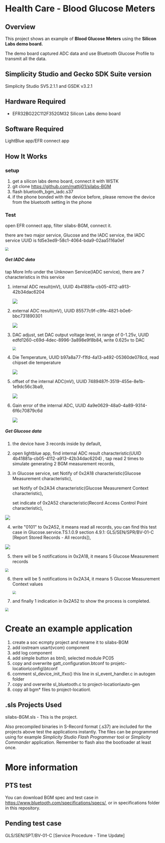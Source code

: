 # Health Care - Blood Glucose Meters  #

## Overview ##

This project shows an example of **Blood Glucose Meters** using the **Silicon Labs demo board.**

The demo board captured ADC data and use Bluetooth Glucose Profile to transmit all the data.

## Simplicity Studio and Gecko SDK Suite version ##

Simplicity Studio SV5.2.1.1 and GSDK v3.2.1

## Hardware Required ##

- EFR32BG22C112F352GM32 Silicon Labs demo board

## Software Required

LightBlue app/EFR connect app


## How It Works ##

### setup

1. get a silicon labs demo board, connect it with WSTK
2. git clone https://github.com/mattji01/silabs-BGM
3. flash bluetooth_bgm_iadc.s37
4. if the phone bonded with the device before, 
    please remove the device from the bluetooth setting in the phone

### Test

open EFR connect app, filter silabs-BGM, connect it.

there are two major service, Glucose and the IADC service, the IADC service UUID is fd5e3ed9-58c1-4064-bda9-02aa5116a0ef

<img src="./images/service.jpg" style="zoom:67%;" />

##### Get IADC data

tap More Info under the Unknown Service(IADC service), there are 7 characteristics in this service

1. internal ADC result(mV), UUID 4b41881a-cb05-4112-a913-42b34dac6204

   ![](./images/interval_adc.jpg)

2. external ADC result(mV), UUID 85577c9f-c9fe-4821-b0e6-bbc731890301

   ![](./images/external_adc.jpg)

3. DAC adjust, set DAC output voltage level, in range of 0-1.25v, UUID edfd1260-c69d-4dec-8996-3a898e9f8b84, write 0.625v to DAC

   <img src="./images/set_dac.jpg" style="zoom: 67%;" />

4. Die Temperature, UUID b97a8a77-f1fd-4a13-a492-05360de078cd, read chipset die temperature

   ![](./images/temperature.jpg)

5. offset of the internal ADC(mV), UUID 7489487f-3519-455e-8e1b-1e9dc56c3ba9, 

   ![](./images/offset.jpg)

6. Gain error of the internal ADC, UUID 4a9e0629-48a0-4a89-9314-6f6c70879c6d

   ![](./images/gain_error.jpg)

##### Get Glucose data

1. the device have 3 records inside by default, 

2. open lightblue app, find internal ADC result characteristic(UUID 4b41881a-cb05-4112-a913-42b34dac6204) , tap read 2 times to simulate generating 2 BGM measurement records,

3. in Glucose service, set Notify of 0x2A18 characteristic(Glucose Measurement characteristic), 

   set Notify of 0x2A34 characteristic(Glucose Measurement Context characteristic), 

   set indicate of 0x2A52 characteristic(Record Access Control Point characteristic),

![](./images/set_notify.jpg)

4. write "0101" to 0x2A52, it means read all records, you can find this test case in Glucose.service.TS.1.0.9 section 4.9.1: GLS/SEN/SPR/BV-01-C [Report Stored Records - All records]), 

![](./images/read_all_records.jpg)

5. there will be 5 notifications in 0x2A18, it means 5 Glucose Measurement records

<img src="./images/measure.jpg" style="zoom:67%;" />

6. there will be 5 notifications in 0x2A34, it means 5 Glucose Measurement Context values

   <img src="./images/context.jpg" style="zoom:67%;" />

7. and finally 1 indication in 0x2A52 to show the process is completed.

<img src="./images/racp.jpg" style="zoom:67%;" />

# Create an example application #

1. create a soc ecmpty project and rename it to silabs-BGM
2. add iostream usart(vcom) component
3. add log component
4. add simple button as btn0, selected module PC05
5. copy and overwrite gatt_configuration.btconf to projetc-location\config\btconf
6. comment sl_device_init_lfxo() this line in sl_event_handler.c in autogen folder
7. copy and overwrite sl_bluetooth.c to project-location\auto-gen
8. copy all bgm* files to project-location\ 

## .sls Projects Used ##

silabs-BGM.sls - This is the project. 

Also precompiled binaries in S-Record format (.s37) are included for the projects above test the applications instantly. The files can be programmed using for example _Simplicity Studio Flash Programmer_ tool or _Simplicity Commander_ application. Remember to flash also the bootloader at least once.

# More information #

## PTS test ##

You can download BGM spec and test case in https://www.bluetooth.com/specifications/specs/, or in specifications folder in this repository.

## Pending test case ##

GLS/SEN/SPT/BV-01-C [Service Procedure - Time Update]

